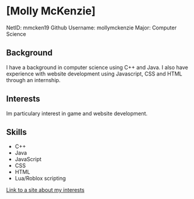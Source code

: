 # [Molly McKenzie]

NetID: mmcken19
Github Username: mollymckenzie
Major: Computer Science

## Background

I have a background in computer science using C++ and Java. I also have experience with website development using Javascript, CSS and HTML through an internship. 

## Interests

Im particulary interest in game and website development.

## Skills

 * C++
 * Java
 * JavaScript
 * CSS
 * HTML
 * Lua/Roblox scripting

 [Link to a site about my interests](https://sites.google.com/view/mollymckenziegithw1/home)

